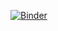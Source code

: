 [![Binder](https://mybinder.org/badge_logo.svg)](https://hub.2i2c.mybinder.org/user/henrythecowboy-eda-j54mvlcr/lab/tree/EDA.ipynb)
